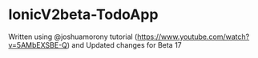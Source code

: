 # IonicV2beta-TodoApp
Written using @joshuamorony tutorial (https://www.youtube.com/watch?v=5AMbEXSBE-Q) and Updated changes for Beta 17 
